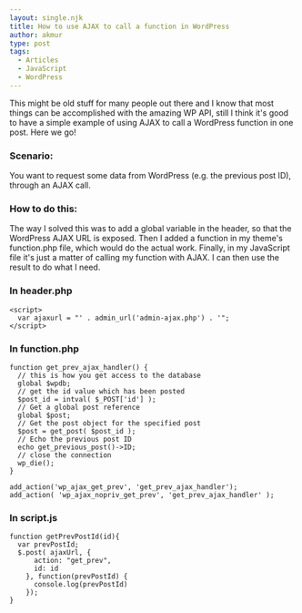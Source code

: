 ```yaml
---
layout: single.njk
title: How to use AJAX to call a function in WordPress
author: akmur
type: post
tags:
  - Articles
  - JavaScript
  - WordPress
---
```


This might be old stuff for many people out there and I know that most things can be accomplished with the amazing WP API, still I think it's good to have a simple example of using AJAX to call a WordPress function in one post. Here we go!

### Scenario:

You want to request some data from WordPress (e.g. the previous post ID), through an AJAX call.

### How to do this:

The way I solved this was to add a global variable in the header, so that the WordPress AJAX URL is exposed. Then I added a function in my theme's function.php file, which would do the actual work. Finally, in my JavaScript file it's just a matter of calling my function with AJAX. I can then use the result to do what I need.

### In header.php

```
<script>
  var ajaxurl = "' . admin_url('admin-ajax.php') . '";
</script>
```

### In function.php

```
function get_prev_ajax_handler() {
  // this is how you get access to the database
  global $wpdb;
  // get the id value which has been posted
  $post_id = intval( $_POST['id'] );
  // Get a global post reference
  global $post;
  // Get the post object for the specified post
  $post = get_post( $post_id );
  // Echo the previous post ID
  echo get_previous_post()->ID;
  // close the connection
  wp_die();
}

add_action('wp_ajax_get_prev', 'get_prev_ajax_handler');
add_action( 'wp_ajax_nopriv_get_prev', 'get_prev_ajax_handler' );
```

### In script.js

```
function getPrevPostId(id){
  var prevPostId;
  $.post( ajaxUrl, {
      action: "get_prev",
      id: id
    }, function(prevPostId) {
      console.log(prevPostId)
    });
}
```

